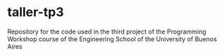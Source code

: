 # taller-tp3
Repository for the code used in the third project of the Programming Workshop course of the Engineering School of the University of Buenos Aires

